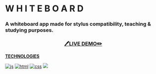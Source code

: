 #  W H I T E B O A R D

### A whiteboard app made for stylus compatibility, teaching & studying purposes.

<h3 align="center">
<a href="https://xerilius.github.io/whiteboard"> 🖊️LIVE DEMO✏️</a>
</h3>

<b><ins>TECHNOLOGIES </ins></b>  

<a href="https://developer.mozilla.org/en-US/docs/Web/JavaScript">
  <img alt="js" src="https://icongr.am/devicon/javascript-original.svg?size=70"></a> 
<a href="https://developer.mozilla.org/en-US/docs/Web/Guide/HTML/HTML5">
  <img alt="html" src="https://icongr.am/devicon/html5-original.svg?size=70"></a>
<a href="https://developer.mozilla.org/en-US/docs/Web/CSS">
  <img alt="css" src="https://icongr.am/devicon/css3-original.svg?size=70"></a>
<img src="https://icongr.am/devicon/sass-original.svg?size=70">
